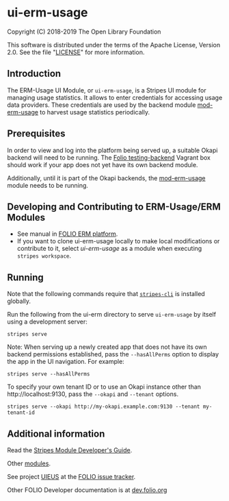 # ui-erm-usage

Copyright (C) 2018-2019 The Open Library Foundation

This software is distributed under the terms of the Apache License, Version 2.0. See the file "[LICENSE](LICENSE)" for more information.

## Introduction

The ERM-Usage UI Module, or `ui-erm-usage`, is a Stripes UI module for managing usage statistics. It allows to enter credentials for accessing usage data providers. These credentials are used by the backend module [mod-erm-usage](https://github.com/folio-org/mod-erm-usage) to harvest usage statistics periodically.

## Prerequisites

In order to view and log into the platform being served up, a suitable Okapi backend will need to be running. The [Folio testing-backend](https://app.vagrantup.com/folio/boxes/testing-backend) Vagrant box should work if your app does not yet have its own backend module.

Additionally, until it is part of the Okapi backends, the [mod-erm-usage](https://github.com/folio-org/mod-erm-usage) module needs to be running.

## Developing and Contributing to ERM-Usage/ERM Modules

* See manual in [FOLIO ERM platform](https://github.com/folio-org/platform-erm#developing-and-contributing-to-erm-modules).
* If you want to clone ui-erm-usage locally to make local modifications or contribute to it, select _ui-erm-usage_ as a module when executing `stripes workspace`.

## Running

Note that the following commands require that [`stripes-cli`](https://github.com/folio-org/stripes-cli) is installed globally.

Run the following from the ui-erm directory to serve `ui-erm-usage` by itself using a development server:
```
stripes serve
```

Note: When serving up a newly created app that does not have its own backend permissions established, pass the `--hasAllPerms` option to display the app in the UI navigation. For example:
```
stripes serve --hasAllPerms
```

To specify your own tenant ID or to use an Okapi instance other than http://localhost:9130, pass the `--okapi` and `--tenant` options.
```
stripes serve --okapi http://my-okapi.example.com:9130 --tenant my-tenant-id
```

## Additional information

Read the [Stripes Module Developer's Guide](https://github.com/folio-org/stripes/blob/master/doc/dev-guide.md).

Other [modules](https://dev.folio.org/source-code/#client-side).

See project [UIEUS](https://issues.folio.org/browse/UIEUS)
at the [FOLIO issue tracker](https://dev.folio.org/guidelines/issue-tracker).

Other FOLIO Developer documentation is at [dev.folio.org](https://dev.folio.org/)

